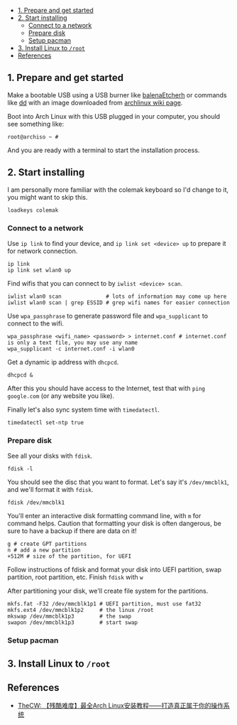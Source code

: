 
<!-- vim-markdown-toc GFM -->

* [1. Prepare and get started](#1-prepare-and-get-started)
* [2. Start installing](#2-start-installing)
    * [Connect to a network](#connect-to-a-network)
    * [Prepare disk](#prepare-disk)
    * [Setup pacman](#setup-pacman)
* [3. Install Linux to `/root`](#3-install-linux-to-root)
* [References](#references)

<!-- vim-markdown-toc -->


## 1. Prepare and get started

Make a bootable USB using a USB burner like [balenaEtcherh](https://www.balena.io/etcher/) or commands like [dd](https://www.wikiwand.com/en/Dd_(Unix)) with an image downloaded from [archlinux wiki page](https://archlinux.org/download/).

Boot into Arch Linux with this USB plugged in your computer, you should see something like:

```
root@archiso ~ # 
```

And you are ready with a terminal to start the installation process.

## 2. Start installing

I am personally more familiar with the colemak keyboard so I'd change to it, you might want to skip this.

```
loadkeys colemak
```

### Connect to a network

Use `ip link` to find your device, and `ip link set <device> up` to prepare it for network connection.

```
ip link
ip link set wlan0 up
```
Find wifis that you can connect to by `iwlist <device> scan`.

```
iwlist wlan0 scan              # lots of information may come up here
iwlist wlan0 scan | grep ESSID # grep wifi names for easier connection
```

Use `wpa_passphrase` to generate password file and `wpa_supplicant` to connect to the wifi.

```
wpa_passphrase <wifi_name> <password> > internet.conf # internet.conf is only a text file, you may use any name
wpa_supplicant -c internet.conf -i wlan0 
```

Get a dynamic ip address with `dhcpcd`.

```
dhcpcd &
```

After this you should have access to the Internet, test that with `ping google.com` (or any website you like). 

Finally let's also sync system time with `timedatectl`.

```
timedatectl set-ntp true
```

### Prepare disk

See all your disks with `fdisk`.

```
fdisk -l
```

You should see the disc that you want to format. Let's say it's `/dev/mmcblk1`, and we'll format it with `fdisk`.

```
fdisk /dev/mmcblk1
```

You'll enter an interactive disk formatting command line, with `m` for command helps. Caution that formatting your disk is often dangerous, be sure to have a backup if there are data on it! 

```
g # create GPT partitions
n # add a new partition
+512M # size of the partition, for UEFI
```

Follow instructions of fdisk and format your disk into UEFI partition, swap partition, root partition, etc. Finish `fdisk` with `w`

After partitioning your disk, we'll create file system for the partitions.

```
mkfs.fat -F32 /dev/mmcblk1p1 # UEFI partition, must use fat32
mkfs.ext4 /dev/mmcblk1p2     # the linux /root
mkswap /dev/mmcblk1p3        # the swap
swapon /dev/mmcblk1p3        # start swap
```

### Setup pacman

## 3. Install Linux to `/root`


## References

- [TheCW: 【残酷难度】最全Arch Linux安装教程——打造真正属于你的操作系统](https://www.bilibili.com/video/BV11J411a7Tp?spm_id_from=333.999.0.0)


